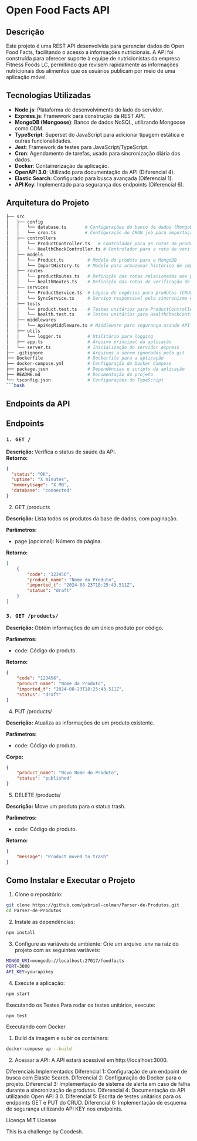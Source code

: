 # Open Food Facts API

## Descrição
Este projeto é uma REST API desenvolvida para gerenciar dados do Open Food Facts, facilitando o acesso a informações nutricionais. A API foi construída para oferecer suporte à equipe de nutricionistas da empresa Fitness Foods LC, permitindo que revisem rapidamente as informações nutricionais dos alimentos que os usuários publicam por meio de uma aplicação móvel.

## Tecnologias Utilizadas
- **Node.js**: Plataforma de desenvolvimento do lado do servidor.
- **Express.js**: Framework para construção da REST API.
- **MongoDB (Mongoose)**: Banco de dados NoSQL, utilizando Mongoose como ODM.
- **TypeScript**: Superset do JavaScript para adicionar tipagem estática e outras funcionalidades.
- **Jest**: Framework de testes para JavaScript/TypeScript.
- **Cron**: Agendamento de tarefas, usado para sincronização diária dos dados.
- **Docker**: Containerização da aplicação.
- **OpenAPI 3.0**: Utilizado para documentação da API (Diferencial 4).
- **Elastic Search**: Configurado para busca avançada (Diferencial 1).
- **API Key**: Implementado para segurança dos endpoints (Diferencial 6).

## Arquitetura do Projeto

```bash
├── src
│   ├── config
│   │   └── database.ts       # Configurações do banco de dados (MongoDB)
│   │   └── cron.ts           # Configuração do CRON job para importação diária
│   ├── controllers
│   │   └── ProductController.ts   # Controlador para as rotas de produtos
│   │   └── HealthCheckController.ts # Controlador para a rota de verificação de saúde da API
│   ├── models
│   │   └── Product.ts         # Modelo do produto para o MongoDB
│   │   └── ImportHistory.ts   # Modelo para armazenar histórico de importações
│   ├── routes
│   │   └── productRoutes.ts   # Definição das rotas relacionadas aos produtos
│   │   └── healthRoutes.ts    # Definição das rotas de verificação de saúde
│   ├── services
│   │   └── ProductService.ts  # Lógica de negócios para produtos (CRUD e importação)
│   │   └── SyncService.ts     # Serviço responsável pelo sincronismo e importação de dados
│   ├── tests
│   │   └── product.test.ts    # Testes unitários para ProductController
│   │   └── health.test.ts     # Testes unitários para HealthCheckController
│   ├── middlewares
│   │   └── ApiKeyMiddleware.ts # Middleware para segurança usando API KEY
│   ├── utils
│   │   └── logger.ts          # Utilitário para logging
│   ├── app.ts                 # Arquivo principal da aplicação
│   └── server.ts              # Inicialização do servidor express
├── .gitignore                 # Arquivos a serem ignorados pelo git
├── Dockerfile                 # Dockerfile para a aplicação
├── docker-compose.yml         # Configuração do Docker Compose
├── package.json               # Dependências e scripts da aplicação
├── README.md                  # Documentação do projeto
└── tsconfig.json              # Configurações do TypeScript
```bash
```

## Endpoints da API
## Endpoints

### `1. GET /`
**Descrição:** Verifica o status de saúde da API.  
**Retorno:**
```json
{
  "status": "OK",
  "uptime": "X minutes",
  "memoryUsage": "X MB",
  "database": "connected"
}
```

2. GET /products

**Descrição:** Lista todos os produtos da base de dados, com paginação.

**Parâmetros:**
- page (opcional): Número da página.

**Retorno:**
```json
[
    {
        "code": "123456",
        "product_name": "Nome do Produto",
        "imported_t": "2024-08-23T18:25:43.511Z",
        "status": "draft"
    }
]
```


### `3. GET /products/`

**Descrição:** Obtém informações de um único produto por código.

**Parâmetros:**
- code: Código do produto.

**Retorno:**
```json
{
    "code": "123456",
    "product_name": "Nome do Produto",
    "imported_t": "2024-08-23T18:25:43.511Z",
    "status": "draft"
}
```


4. PUT /products/

**Descrição:** Atualiza as informações de um produto existente.

**Parâmetros:**
- code: Código do produto.

**Corpo:**
```json
{
    "product_name": "Novo Nome do Produto",
    "status": "published"
}
```

5. DELETE /products/

**Descrição:** Move um produto para o status trash.

**Parâmetros:**
- code: Código do produto.

**Retorno:**
```json
{
    "message": "Product moved to trash"
}
```

## Como Instalar e Executar o Projeto

1. Clone o repositório:

```bash
git clone https://github.com/gabriel-colman/Parser-de-Produtos.git
cd Parser-de-Produtos
```

2. Instale as dependências:

```bash
npm install
```

3. Configure as variáveis de ambiente:
Crie um arquivo .env na raiz do projeto com as seguintes variáveis:

```bash
MONGO_URI=mongodb://localhost:27017/foodfacts
PORT=3000
API_KEY=yourapikey
```

4. Execute a aplicação:

```bash
npm start
```

Executando os Testes
Para rodar os testes unitários, execute:

```bash
npm test
```

Executando com Docker
1. Build da imagem e subir os containers:

```bash
docker-compose up --build
```

2. Acessar a API:
A API estará acessível em http://localhost:3000.

Diferenciais Implementados
Diferencial 1: Configuração de um endpoint de busca com Elastic Search.
Diferencial 2: Configuração do Docker para o projeto.
Diferencial 3: Implementação de sistema de alerta em caso de falha durante a sincronização de produtos.
Diferencial 4: Documentação da API utilizando Open API 3.0.
Diferencial 5: Escrita de testes unitários para os endpoints GET e PUT do CRUD.
Diferencial 6: Implementação de esquema de segurança utilizando API KEY nos endpoints.

Licença
MIT License

This is a challenge by Coodesh.

